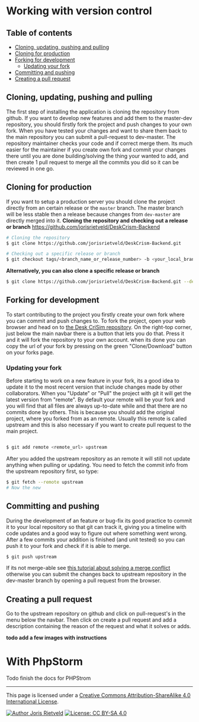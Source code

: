 # Working with version control

[TOC]: # "Table of contents"

## Table of contents
- [Cloning, updating, pushing and pulling](#cloning-updating-pushing-and-pulling)
- [Cloning for production](#cloning-for-production)
- [Forking for development](#forking-for-development)
    - [Updating your fork](#updating-your-fork)
- [Committing and pushing](#committing-and-pushing)
- [Creating a pull request](#creating-a-pull-request)

## Cloning, updating, pushing and pulling
The first step of installing the application is cloning the repository
from github. If you want to develop new features and add them to the
master-dev repository, you should firstly fork the project and push
changes to your own fork. When you have tested your changes and want to
share them back to the main repository you can submit a pull-request to
dev-master. The repository maintainer checks your code and if correct
merge them. Its much easier for the maintainer if you create own fork
and commit your changes there until you are done building/solving the
thing your wanted to add, and then create 1 pull request to merge all
the commits you did so it can be reviewed in one go.

## Cloning for production
If you want to setup a production server you should clone the project
directly from an certain release or the `master` branch. The master
branch will be less stable then a release because changes from
`dev-master` are directly merged into it. **Cloning the repository and
checking out a release or branch**
https://github.com/jorisrietveld/DeskCrism-Backend
```bash
# Cloning the repository 
$ git clone https://github.com/jorisrietveld/DeskCrism-Backend.git

# Checking out a specific release or branch  
$ git checkout tags/<branch_name_or_release_number> -b <your_local_branch_name>
```

**Alternatively, you can also clone a specific release or branch**

```bash
$ git clone https://github.com/jorisrietveld/DeskCrism-Backend.git --depth 1 -b <release-number>
```

## Forking for development
To start contributing to the project you firstly create your own fork
where you can commit and push changes to. To fork the project, open your
web browser and head on to
[the Desk CriSim repository](https://github.com/jorisrietveld/DeskCrism-Backend).
On the right-top corner, just below the main navbar there is a button
that lets you do that. Press it and it will fork the repository to your
own account. when its done you can copy the url of your fork by pressing
on the green "Clone/Download" button on your forks page.

### Updating your fork
Before starting to work on a new feature in your fork, its a good idea
to update it to the most recent version that include changes made by
other collaborators. When you "Update" or "Pull" the project with git it
will get the latest version from "remote". By default your remote will
be your fork and you will find that all files are always up-to-date
while and that there are no commits done by others. This is because you
should add the original project, where you forked from as an remote.
Usually this remote is called upstream and this is also necessary if you
want to create pull request to the main project.

```bash

$ git add remote <remote_url> upstream
```

After you added the upstream repository as an remote it will still not
update anything when pulling or updating. You need to fetch the commit
info from the upstream repository first, so type:

```bash
$ git fetch --remote upstream
# Now the new 
```

## Committing and pushing
During the development of an feature or bug-fix its good practice to
commit it to your local repository so that git can track it, giving you
a timeline with code updates and a good way to figure out where
something went wrong. After a few commits your addition is finished (and
unit tested) so you can push it to your fork and check if it is able to
merge.

```bash
$ git push upstream
```

If its not merge-able see
[this tutorial about solving a merge conflict]() otherwise you can
submit the changes back to upstream repository in the dev-master branch
by opening a pull request from the browser.

## Creating a pull request
Go to the upstream repository on github and click on pull-request's in
the menu below the navbar. Then click on create a pull request and add a
description containing the reason of the request and what it solves or
adds.

**todo add a few images with instructions**

# With PhpStorm

Todo finish the docs for PHPStrom

<!--
## Cloning for production
## Forking for development
## Updating your fork
## Commiting
## Creating a pull request
-->


<hr>
This page is licensed under a <a rel="license" href="http://creativecommons.org/licenses/by-sa/4.0/">Creative Commons Attribution-ShareAlike 4.0 International License</a>.

[![Author Joris Rietveld](https://img.shields.io/badge/Author-Joris%20Rietveld-blue.svg)](https://github.com/jorisrietveld)
[![License: CC BY-SA 4.0](https://img.shields.io/badge/License-CC%20BY--SA%204.0-lightgrey.svg)](https://creativecommons.org/licenses/by-sa/4.0/)

